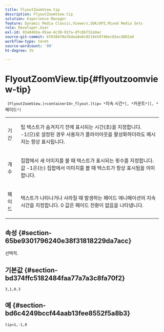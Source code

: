 ```yaml
---
title: FlyoutZoomView.tip
description: FlyoutZoomView.tip
solution: Experience Manager
feature: Dynamic Media Classic,Viewers,SDK/API,Mixed Media Sets
role: Developer,User
exl-id: 03a04bba-85ae-4c30-91fa-dfc6b732a9ac
source-git-commit: 6f838470a7bdea8e8c0219e59746ec82ecd802a8
workflow-type: tm+mt
source-wordcount: '99'
ht-degree: 3%

---
```


# FlyoutZoomView.tip{#flyoutzoomview-tip}

` [FlyoutZoomView.|<containerId>_flyout.]tip= *`지속 시간`*[, *`카운트`*][, *`페이드`*]`

<table id="table_E314540D347D47699C04EB80D20C0721"> 
 <tbody> 
  <tr> 
   <td colname="col1"> <p> <span class="codeph"><span class="varname"> 기간</span></span> </p> </td> 
   <td colname="col2"> <p> 팁 텍스트가 숨겨지기 전에 표시되는 시간(초)을 지정합니다. <span class="codeph"> -1</span>(으)로 설정된 경우 사용자가 플라이아웃을 활성화하더라도 메시지는 항상 표시됩니다. </p> </td> 
  </tr> 
  <tr> 
   <td colname="col1"> <p> <span class="codeph"><span class="varname"> 개수</span></span> </p> </td> 
   <td colname="col2"> <p> 집합에서 새 이미지를 볼 때 텍스트가 표시되는 횟수를 지정합니다. 값 <span class="codeph"> -1</span>은(는) 집합에서 이미지를 볼 때 텍스트가 항상 표시됨을 의미합니다. </p> </td> 
  </tr> 
  <tr> 
   <td colname="col1"> <p> <span class="codeph"><span class="varname"> 페이드</span></span> </p> </td> 
   <td colname="col2"> 텍스트가 나타나거나 사라질 때 발생하는 페이드 애니메이션의 지속 시간을 지정합니다. <span class="codeph"> 0</span> 값은 페이드 전환이 없음을 나타냅니다. </td> 
  </tr> 
 </tbody> 
</table>

## 속성 {#section-65be9301796240e38f31818229da7acc}

선택적.

## 기본값 {#section-bd374ffc5182484faa77a7a3c8fa70f2}

`3,1,0.3`

## 예 {#section-bd6c4249bccf44aab13fee8552f5a8b3}

`tip=1,-1,0`
